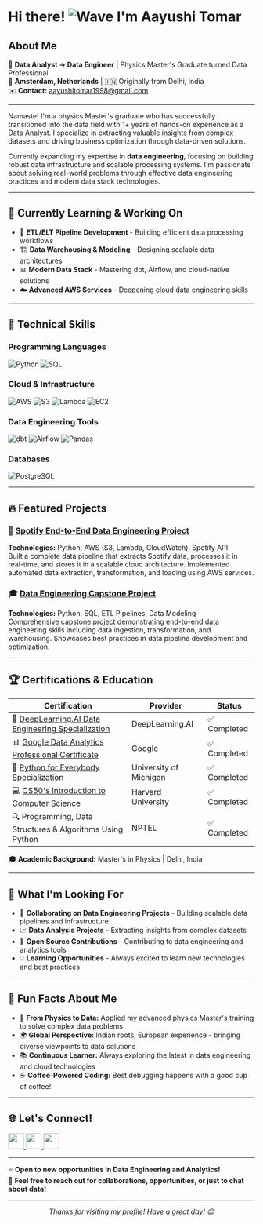 # Hi there! ![Wave](https://user-images.githubusercontent.com/18350557/176309783-0785949b-9127-417c-8b55-ab5a4333674e.gif) I'm Aayushi Tomar

## About Me
🎯 **Data Analyst → Data Engineer** | Physics Master's Graduate turned Data Professional  
📍 **Amsterdam, Netherlands** | 🇮🇳 Originally from Delhi, India  
✉️ **Contact:** [aayushitomar1998@gmail.com](mailto:aayushitomar1998@gmail.com)

---

Namaste! I'm a physics Master's graduate who has successfully transitioned into the data field with 1+ years of hands-on experience as a Data Analyst. I specialize in extracting valuable insights from complex datasets and driving business optimization through data-driven solutions.

Currently expanding my expertise in **data engineering**, focusing on building robust data infrastructure and scalable processing systems. I'm passionate about solving real-world problems through effective data engineering practices and modern data stack technologies.

---

## 🚀 Currently Learning & Working On

- 🔧 **ETL/ELT Pipeline Development** - Building efficient data processing workflows
- 🏗️ **Data Warehousing & Modeling** - Designing scalable data architectures  
- 📊 **Modern Data Stack** - Mastering dbt, Airflow, and cloud-native solutions
- ☁️ **Advanced AWS Services** - Deepening cloud data engineering skills

---

## 💼 Technical Skills

### Programming Languages
![Python](https://img.shields.io/badge/-Python-3776AB?style=flat-square&logo=python&logoColor=white)
![SQL](https://img.shields.io/badge/-SQL-4479A1?style=flat-square&logo=postgresql&logoColor=white)

### Cloud & Infrastructure
![AWS](https://img.shields.io/badge/-AWS-232F3E?style=flat-square&logo=amazon-aws&logoColor=white)
![S3](https://img.shields.io/badge/-S3-569A31?style=flat-square&logo=amazon-s3&logoColor=white)
![Lambda](https://img.shields.io/badge/-Lambda-FF9900?style=flat-square&logo=aws-lambda&logoColor=white)
![EC2](https://img.shields.io/badge/-EC2-FF9900?style=flat-square&logo=amazon-ec2&logoColor=white)

### Data Engineering Tools
![dbt](https://img.shields.io/badge/-dbt-FF694B?style=flat-square&logo=dbt&logoColor=white)
![Airflow](https://img.shields.io/badge/-Airflow-017CEE?style=flat-square&logo=apache-airflow&logoColor=white)
![Pandas](https://img.shields.io/badge/-Pandas-150458?style=flat-square&logo=pandas&logoColor=white)

### Databases
![PostgreSQL](https://img.shields.io/badge/-PostgreSQL-336791?style=flat-square&logo=postgresql&logoColor=white)

---

## 🔥 Featured Projects

### 🎵 [Spotify End-to-End Data Engineering Project](https://github.com/tomaraayushi/Spotify_DE)
**Technologies:** Python, AWS (S3, Lambda, CloudWatch), Spotify API  
Built a complete data pipeline that extracts Spotify data, processes it in real-time, and stores it in a scalable cloud architecture. Implemented automated data extraction, transformation, and loading using AWS services.

### 🎓 [Data Engineering Capstone Project](https://github.com/tomaraayushi/Data_Enginnering_Capstone_Project/tree/main)
**Technologies:** Python, SQL, ETL Pipelines, Data Modeling  
Comprehensive capstone project demonstrating end-to-end data engineering skills including data ingestion, transformation, and warehousing. Showcases best practices in data pipeline development and optimization.

---

## 🏆 Certifications & Education

| Certification | Provider | Status |
|---------------|----------|---------|
| 🤖 [DeepLearning.AI Data Engineering Specialization](https://www.coursera.org/account/accomplishments/specialization/certificate/7QL19UF02HO4) | DeepLearning.AI | ✅ Completed |
| 📊 [Google Data Analytics Professional Certificate](https://www.coursera.org/account/accomplishments/specialization/certificate/KDYPUJB3T5JX) | Google | ✅ Completed |
| 🐍 [Python for Everybody Specialization](https://www.coursera.org/account/accomplishments/specialization/certificate/G845NLLNUXWJ) | University of Michigan | ✅ Completed |
| 💻 [CS50's Introduction to Computer Science](https://certificates.cs50.io/1f286176-4ee8-4c53-8de4-2c13e95f6ced.pdf?size=letter) | Harvard University | ✅ Completed |
| 🔍 Programming, Data Structures & Algorithms Using Python | NPTEL | ✅ Completed |

**🎓 Academic Background:** Master's in Physics | Delhi, India

---

## 🤝 What I'm Looking For

- 🔗 **Collaborating on Data Engineering Projects** - Building scalable data pipelines and infrastructure
- 📈 **Data Analysis Projects** - Extracting insights from complex datasets
- 🌱 **Open Source Contributions** - Contributing to data engineering and analytics tools
- 💡 **Learning Opportunities** - Always excited to learn new technologies and best practices

---

## 💭 Fun Facts About Me

- 🔬 **From Physics to Data:** Applied my advanced physics Master's training to solve complex data problems
- 🌍 **Global Perspective:** Indian roots, European experience - bringing diverse viewpoints to data solutions  
- 📚 **Continuous Learner:** Always exploring the latest in data engineering and cloud technologies
- ☕ **Coffee-Powered Coding:** Best debugging happens with a good cup of coffee!

---

## 🌐 Let's Connect!

<p align="left">
<a href="https://www.linkedin.com/in/aayushi-tomar" target="_blank" rel="noreferrer">
<img src="https://raw.githubusercontent.com/danielcranney/readme-generator/main/public/icons/socials/linkedin.svg" width="32" height="32" />
</a>
<a href="https://www.github.com/tomaraayushi" target="_blank" rel="noreferrer">
<img src="https://raw.githubusercontent.com/danielcranney/readme-generator/main/public/icons/socials/github.svg" width="32" height="32" />
</a>
<a href="mailto:aayushitomar1998@gmail.com">
<img src="https://raw.githubusercontent.com/danielcranney/readme-generator/main/public/icons/socials/gmail.svg" width="32" height="32" />
</a>
</p>

---

⭐ **Open to new opportunities in Data Engineering and Analytics!**  
💌 **Feel free to reach out for collaborations, opportunities, or just to chat about data!**

---

<div align="center">
<i>Thanks for visiting my profile! Have a great day! 😊</i>
</div>
